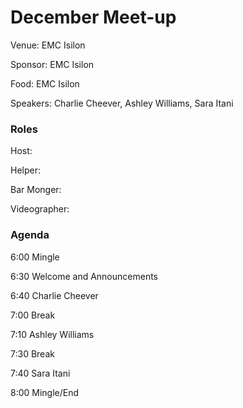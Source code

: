 # December Meet-up

Venue: EMC Isilon

Sponsor: EMC Isilon

Food: EMC Isilon

Speakers: Charlie Cheever, Ashley Williams, Sara Itani


### Roles

Host:

Helper:

Bar Monger: 

Videographer:


### Agenda

6:00 Mingle

6:30 Welcome and Announcements

6:40 Charlie Cheever

7:00 Break

7:10 Ashley Williams

7:30 Break

7:40 Sara Itani

8:00 Mingle/End
